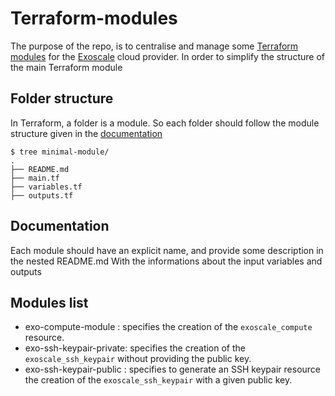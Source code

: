 # Terraform-modules

The purpose of the repo, is to centralise and manage some [Terraform modules](https://www.terraform.io/docs/modules/index.html) 
for the [Exoscale](https://www.exoscale.com/) cloud provider. In order to simplify the structure of the main Terraform module

 ## Folder structure

In Terraform, a folder is a module. So each folder should follow the module structure given in the [documentation](https://www.terraform.io/docs/modules/index.html) 

```
$ tree minimal-module/
.
├── README.md 
├── main.tf
├── variables.tf
├── outputs.tf
```

## Documentation
Each module should have an explicit name, and provide some description in the nested README.md
With the informations about the input variables and outputs

## Modules list
 - exo-compute-module : specifies the creation of the `exoscale_compute` resource.
 - exo-ssh-keypair-private: specifies the creation of the `exoscale_ssh_keypair` without providing the public key.
 - exo-ssh-keypair-public : specifies to generate an SSH keypair resource the creation of the `exoscale_ssh_keypair` with a given public key.
